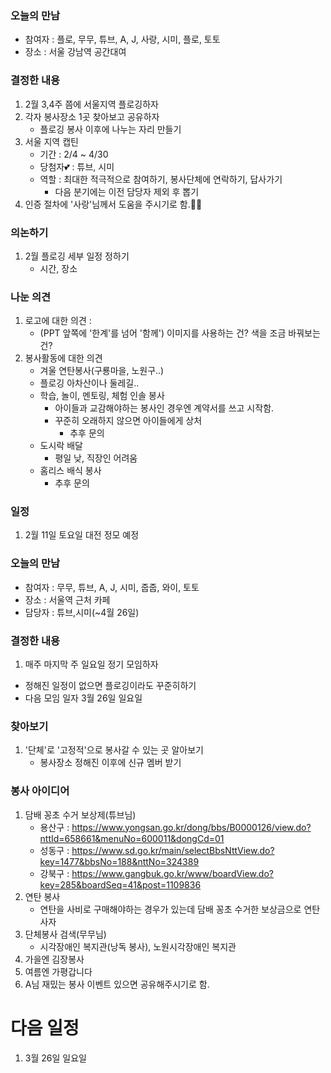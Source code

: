 ### 오늘의 만남
   - 참여자 : 플로, 무무, 튜브, A, J, 사랑, 시미, 플로, 토토
   - 장소 : 서울 강남역 공간대여 

### 결정한 내용
1. 2월 3,4주 쯤에 서울지역 플로깅하자
2. 각자 봉사장소 1곳 찾아보고 공유하자
   - 플로깅 봉사 이후에 나누는 자리 만들기
3. 서울 지역 캡틴
   - 기간 : 2/4 ~ 4/30
   - 당첨자💕 : 튜브, 시미
   - 역할 : 최대한 적극적으로 참여하기, 봉사단체에 연락하기, 답사가기
      - 다음 분기에는 이전 담당자 제외 후 뽑기
4. 인증 절차에 '사랑'님께서 도움을 주시기로 함.👍🏻

### 의논하기
1. 2월 플로깅 세부 일정 정하기
    - 시간, 장소

### 나눈 의견
1. 로고에 대한 의견 : 
   - (PPT 앞쪽에 '한계'를 넘어 '함께') 이미지를 사용하는 건? 색을 조금 바꿔보는 건?
2. 봉사활동에 대한 의견
   - 겨울 연탄봉사(구룡마을, 노원구..)
   - 플로깅 아차산이나 둘레길..
   - 학습, 놀이, 멘토링, 체험 인솔 봉사
       - 아이들과 교감해야하는 봉사인 경우엔 계약서를 쓰고 시작함. 
      - 꾸준히 오래하지 않으면 아이들에게 상처
         - 추후 문의
   - 도시락 배달
      - 평일 낮, 직장인 어려움
   - 홈리스 배식 봉사
      - 추후 문의

### 일정
1. 2월 11일 토요일 대전 정모 예정




### 오늘의 만남
   - 참여자 : 무무, 튜브, A, J, 시미, 줍줍, 와이, 토토
   - 장소 : 서울역 근처 카페
   - 담당자 : 튜브,시미(~4월 26일)

### 결정한 내용
1. 매주 마지막 주 일요일 정기 모임하자
 - 정해진 일정이 없으면 플로깅이라도 꾸준히하기
 - 다음 모임 일자 3월 26일 일요일

### 찾아보기
1. '단체'로 '고정적'으로 봉사갈 수 있는 곳 알아보기
   - 봉사장소 정해진 이후에 신규 멤버 받기

### 봉사 아이디어
1. 담배 꽁초 수거 보상제(튜브님)
   - 용산구 : https://www.yongsan.go.kr/dong/bbs/B0000126/view.do?nttId=658661&menuNo=600011&dongCd=01
   - 성동구 : https://www.sd.go.kr/main/selectBbsNttView.do?key=1477&bbsNo=188&nttNo=324389
   - 강북구 : https://www.gangbuk.go.kr/www/boardView.do?key=285&boardSeq=41&post=1109836
2. 연탄 봉사
   - 연탄을 사비로 구매해야하는 경우가 있는데 담배 꽁초 수거한 보상금으로 연탄사자
3. 단체봉사 검색(무무님)
   - 시각장애인 복지관(낭독 봉사), 노원시각장애인 복지관
4. 가을엔 김장봉사
5. 여름엔 가평갑니다
6. A님 재밌는 봉사 이벤트 있으면 공유해주시기로 함.

# 다음 일정
1. 3월 26일 일요일 
